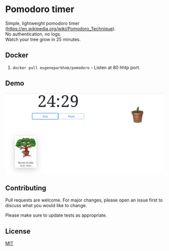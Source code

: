 # Pomodoro timer

Simple, lightweight pomodoro timer (<https://en.wikipedia.org/wiki/Pomodoro_Technique>).<br> No authentication, no logs. <br> Watch your tree grow in 25 minutes.

## Docker
1. `docker pull eugeneparkhom/pomodoro` - Listen at 80 hhtp port.

## Demo
![demo image](https://github.com/la-strole/pomodoro_timer/blob/main/image.png)

## Contributing
Pull requests are welcome. For major changes, please open an issue first to discuss what you would like to change.

Please make sure to update tests as appropriate.

## License
[MIT](https://choosealicense.com/licenses/mit/)
